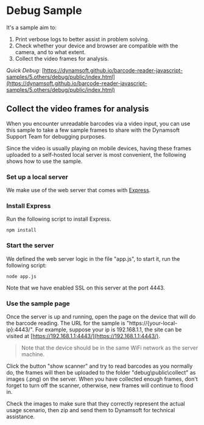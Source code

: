 # Debug Sample

It's a sample aim to:

1. Print verbose logs to better assist in problem solving.
2. Check whether your device and browser are compatible with the camera, and to what extent.
3. Collect the video frames for analysis.

*Quick Debug*: [https://dynamsoft.github.io/barcode-reader-javascript-samples/5.others/debug/public/index.html](https://dynamsoft.github.io/barcode-reader-javascript-samples/5.others/debug/public/index.html)

## Collect the video frames for analysis

When you encounter unreadable barcodes via a video input, you can use this sample to take a few sample frames to share with the Dynamsoft Support Team for debugging purposes.

Since the video is usually playing on mobile devices, having these frames uploaded to a self-hosted local server is most convenient, the following shows how to use the sample.

### Set up a local server

We make use of the web server that comes with [Express](https://expressjs.com/).

### Install Express

Run the following script to install Express.

`npm install`

### Start the server

We defined the web server logic in the file "app.js", to start it, run the following script:

`node app.js`

Note that we have enabled SSL on this server at the port 4443.

### Use the sample page

Once the server is up and running, open the page on the device that will do the barcode reading. The URL for the sample is "https://{your-local-ip}:4443/". For example, suppose your ip is 192.168.1.1, the site can be visited at [https://192.168.1.1:4443/](https://192.168.1.1:4443/).

> Note that the device should be in the same WiFi network as the server machine.

Click the button "show scanner" and try to read barcodes as you normally do, the frames will then be uploaded to the folder "debug\public\collect" as images (.png) on the server. When you have collected enough frames, don't forget to turn off the scanner, otherwise, new frames will continue to flood in.

Check the images to make sure that they correctly represent the actual usage scenario, then zip and send them to Dynamsoft for technical assistance.
